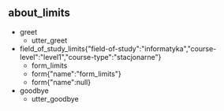 ## about_limits
* greet
    - utter_greet
* field_of_study_limits{"field-of-study":"informatyka","course-level":"level1","course-type":"stacjonarne"}
    - form_limits
    - form{"name":"form_limits"}
    - form{"name":null}
*  goodbye
    - utter_goodbye